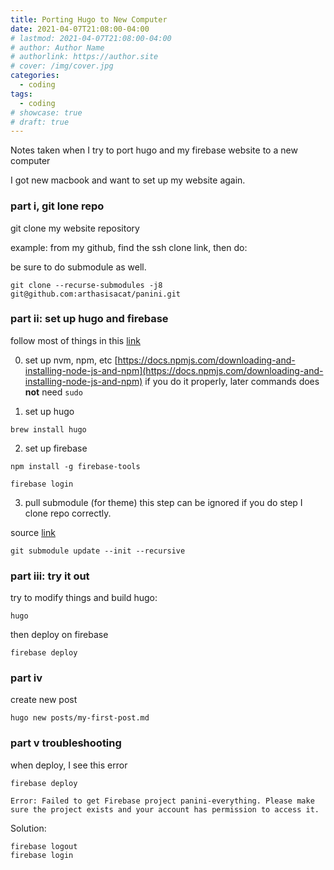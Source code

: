 ```yaml
---
title: Porting Hugo to New Computer
date: 2021-04-07T21:08:00-04:00
# lastmod: 2021-04-07T21:08:00-04:00
# author: Author Name
# authorlink: https://author.site
# cover: /img/cover.jpg
categories:
  - coding
tags:
  - coding
# showcase: true
# draft: true
---
```


Notes taken when I try to port hugo and my firebase website to a new computer

<!--more-->

I got new macbook and want to set up my website again.

### part i, git lone repo
git clone my website repository

example:
from my github, find the ssh clone link, then do: 

be sure to do submodule as well.

```
git clone --recurse-submodules -j8 git@github.com:arthasisacat/panini.git
```



### part ii: set up hugo and firebase 
follow most of things in this [link](https://www.smashingmagazine.com/2020/04/free-developer-blog-hugo-firebase/#comments-free-developer-blog-hugo-firebase)

0. set up nvm, npm, etc
[https://docs.npmjs.com/downloading-and-installing-node-js-and-npm](https://docs.npmjs.com/downloading-and-installing-node-js-and-npm)
if you do it properly, later commands does **not** need `sudo`

1. set up hugo
```
brew install hugo
```

2. set up firebase
 
```
npm install -g firebase-tools

firebase login
```

3. pull submodule (for theme)
this step can be ignored if you do step I clone repo correctly.

source [link](https://discourse.gohugo.io/t/site-not-displaying-after-moving-files-from-linux-to-windows/31372)
```
git submodule update --init --recursive
```

### part iii: try it out
try to modify things and build hugo:
```
hugo
```

then deploy on firebase
```
firebase deploy
```
### part iv
create new post
```
hugo new posts/my-first-post.md
```
### part v troubleshooting
when deploy, I see this error
```
firebase deploy

Error: Failed to get Firebase project panini-everything. Please make sure the project exists and your account has permission to access it.
```

Solution:
```
firebase logout
firebase login
```




